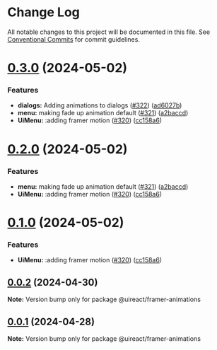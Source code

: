# Change Log

All notable changes to this project will be documented in this file.
See [Conventional Commits](https://conventionalcommits.org) for commit guidelines.

# [0.3.0](https://github.com/inavac182/uireact/compare/@uireact/framer-animations@0.0.0...@uireact/framer-animations@0.3.0) (2024-05-02)


### Features

* **dialogs:** Adding animations to dialogs  ([#322](https://github.com/inavac182/uireact/issues/322)) ([ad6027b](https://github.com/inavac182/uireact/commit/ad6027bc27258018f77457a8ef404f39486e409e))
* **menu:** making fade up animation default ([#321](https://github.com/inavac182/uireact/issues/321)) ([a2baccd](https://github.com/inavac182/uireact/commit/a2baccdb382937ac21ab018569dd883b3e060593))
* **UiMenu:** :adding framer motion ([#320](https://github.com/inavac182/uireact/issues/320)) ([cc158a6](https://github.com/inavac182/uireact/commit/cc158a6741aee5fd6ab4320989b0b80c6618021d))





# [0.2.0](https://github.com/inavac182/uireact/compare/@uireact/framer-animations@0.0.0...@uireact/framer-animations@0.2.0) (2024-05-02)


### Features

* **menu:** making fade up animation default ([#321](https://github.com/inavac182/uireact/issues/321)) ([a2baccd](https://github.com/inavac182/uireact/commit/a2baccdb382937ac21ab018569dd883b3e060593))
* **UiMenu:** :adding framer motion ([#320](https://github.com/inavac182/uireact/issues/320)) ([cc158a6](https://github.com/inavac182/uireact/commit/cc158a6741aee5fd6ab4320989b0b80c6618021d))





# [0.1.0](https://github.com/inavac182/uireact/compare/@uireact/framer-animations@0.0.0...@uireact/framer-animations@0.1.0) (2024-05-02)


### Features

* **UiMenu:** :adding framer motion ([#320](https://github.com/inavac182/uireact/issues/320)) ([cc158a6](https://github.com/inavac182/uireact/commit/cc158a6741aee5fd6ab4320989b0b80c6618021d))





## [0.0.2](https://github.com/inavac182/uireact/compare/@uireact/framer-animations@0.0.0...@uireact/framer-animations@0.0.2) (2024-04-30)

**Note:** Version bump only for package @uireact/framer-animations





## [0.0.1](https://github.com/inavac182/uireact/compare/@uireact/framer-animations@0.0.0...@uireact/framer-animations@0.0.1) (2024-04-28)

**Note:** Version bump only for package @uireact/framer-animations

